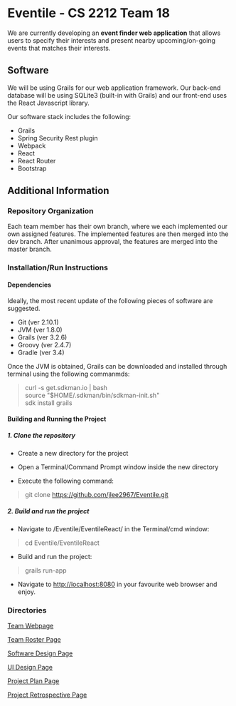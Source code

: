 # Eventile - CS 2212 Team 18

We are currently developing an **event finder web application** that allows users to specify their interests and present nearby upcoming/on-going events that matches their interests.

## Software

We will be using Grails for our web application framework. Our back-end database will be using SQLite3 (built-in with Grails) and our front-end uses the React Javascript library.

Our software stack includes the following:

* Grails 
* Spring Security Rest plugin
* Webpack
* React
* React Router
* Bootstrap

## Additional Information

### Repository Organization

Each team member has their own branch, where we each implemented our own assigned features. The implemented features are then merged into the dev branch. After unanimous approval, the features are merged into the master branch. 

### Installation/Run Instructions

#### Dependencies

Ideally, the most recent update of the following pieces of software are suggested.
- Git (ver 2.10.1)
- JVM (ver 1.8.0)
- Grails (ver 3.2.6)
- Groovy (ver 2.4.7)
- Gradle (ver 3.4)

Once the JVM is obtained, Grails can be downloaded and installed through terminal using the following commanmds:

> curl -s get.sdkman.io | bash <br/>
> source "$HOME/.sdkman/bin/sdkman-init.sh" <br/>
> sdk install grails <br/>

#### Building and Running the Project

##### 1. Clone the repository

- Create a new directory for the project

- Open a Terminal/Command Prompt window inside the new directory

- Execute the following command: 

> git clone https://github.com/jlee2967/Eventile.git 

##### 2. Build and run the project

- Navigate to /Eventile/EventileReact/ in the Terminal/cmd window:

> cd Eventile/EventileReact

- Build and run the project:

> grails run-app

- Navigate to [http://localhost:8080](http://localhost:8080) in your favourite web browser and enjoy.

### Directories

[Team Webpage](https://jlee2967.github.io/Eventile/)

[Team Roster Page](GitHubPages/TEAMROSTER.md)

[Software Design Page](GitHubPages/SOFTWAREDESIGN.md)

[UI Design Page](GitHubPages/UIDESIGN.md)

[Project Plan Page](GitHubPages/PROJECTPLAN.md)

[Project Retrospective Page](GitHubPages/PROJECTRETROSPECTIVE.md)
